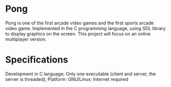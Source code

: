 # Pong
Pong is one of the first arcade video games and the first sports arcade video game. Implemented in the C programming language, using SDL library to display graphics on the screen.
This project will focus on an online multiplayer version.

# Specifications
Development in C language;
Only one executable (client and server, the server is threaded);
Platform: GNU/Linux;
Internet required

